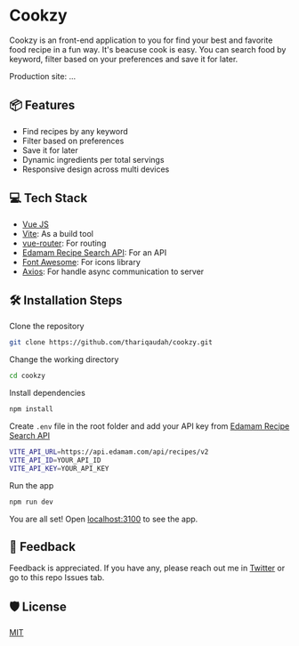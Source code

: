 # Cookzy

Cookzy is an front-end application to you for find your best and favorite food recipe in a fun way. It's beacuse cook is easy. You can search food by keyword, filter based on your preferences and save it for later.

Production site: ...

## 📦 Features

- Find recipes by any keyword
- Filter based on preferences
- Save it for later
- Dynamic ingredients per total servings
- Responsive design across multi devices

## 💻 Tech Stack

- [Vue JS](https://vuejs.org/)
- [Vite](https://vitejs.dev/): As a build tool
- [vue-router](https://router.vuejs.org/): For routing
- [Edamam Recipe Search API](https://developer.edamam.com/edamam-recipe-api): For an API
- [Font Awesome](https://fontawesome.com/): For icons library
- [Axios](https://axios-http.com/): For handle async communication to server

## 🛠 Installation Steps

Clone the repository

```bash
git clone https://github.com/thariqaudah/cookzy.git
```

Change the working directory

```bash
cd cookzy
```

Install dependencies

```bash
npm install
```

Create `.env` file in the root folder and add your API key from [Edamam Recipe Search API](https://developer.edamam.com/edamam-recipe-api)

```bash
VITE_API_URL=https://api.edamam.com/api/recipes/v2
VITE_API_ID=YOUR_API_ID
VITE_API_KEY=YOUR_API_KEY
```

Run the app

```bash
npm run dev
```

You are all set! Open [localhost:3100](http://localhost:3100/) to see the app.

## 🚀 Feedback

Feedback is appreciated. If you have any, please reach out me in [Twitter](https://twitter.com/mt_audah) or go to this repo Issues tab.

## 🛡️ License

[MIT](https://choosealicense.com/licenses/mit/)
